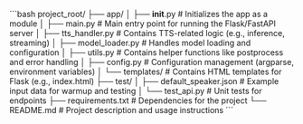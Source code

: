 ´´´bash
project_root/
├── app/
│   ├── __init__.py       # Initializes the app as a module
│   ├── main.py           # Main entry point for running the Flask/FastAPI server
│   ├── tts_handler.py    # Contains TTS-related logic (e.g., inference, streaming)
│   ├── model_loader.py   # Handles model loading and configuration
│   ├── utils.py          # Contains helper functions like postprocess and error handling
│   ├── config.py         # Configuration management (argparse, environment variables)
│   └── templates/        # Contains HTML templates for Flask (e.g., index.html)
├── test/
│   ├── default_speaker.json # Example input data for warmup and testing
│   └── test_api.py       # Unit tests for endpoints
├── requirements.txt      # Dependencies for the project
└── README.md             # Project description and usage instructions
´´´
